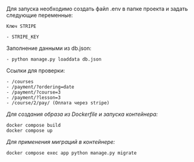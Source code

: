 Для запуска необходимо создать файл .env в папке проекта и задать следующие переменные:

```
Ключ STRIPE

- STRIPE_KEY
```
Заполнение данными из db.json:
```
- python manage.py loaddata db.json 
```

Ссылки для проверки:
```
- /courses
- /payment/?ordering=date
- /payment/?course=3
- /payment/?lesson=3
- /course/2/pay/ (Оплата через stripe)
```
_Для создания образа из Dockerfile и запуска контейнера:_
```
docker compose build
docker compose up
```
_Для применения миграций в контейнере:_
```
docker compose exec app python manage.py migrate
```
